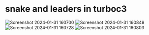 # snake and leaders in turboc3
![Screenshot 2024-01-31 160700](https://github.com/abhaybhadoriyadevil/turboc3-cods/assets/113772624/89825e59-0e80-48a1-9654-902493e4ec3b)
![Screenshot 2024-01-31 160849](https://github.com/abhaybhadoriyadevil/turboc3-cods/assets/113772624/4790cbc6-7120-4623-ac34-7b8c3769e0be)
![Screenshot 2024-01-31 160728](https://github.com/abhaybhadoriyadevil/turboc3-cods/assets/113772624/bfbc6d29-8dde-4e8b-829e-f61fd114bf42)
![Screenshot 2024-01-31 160803](https://github.com/abhaybhadoriyadevil/turboc3-cods/assets/113772624/d1e70cc2-d4fd-4d8c-aff8-c616013d0548)
